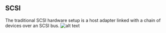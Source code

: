 ## SCSI
The traditional SCSI hardware setup is a host adapter linked with a chain of devices over an SCSI bus. 
![alt text](https://www.google.bg/url?sa=i&rct=j&q=&esrc=s&source=images&cd=&cad=rja&uact=8&ved=0ahUKEwiHlryHgKrXAhUJI-wKHWCVBwgQjRwIBw&url=%2Furl%3Fsa%3Di%26rct%3Dj%26q%3D%26esrc%3Ds%26source%3Dimages%26cd%3D%26cad%3Drja%26uact%3D8%26ved%3D0ahUKEwiHlryHgKrXAhUJI-wKHWCVBwgQjRwIBw%26url%3Dhttp%253A%252F%252Fwww.yourdictionary.com%252Fscsi-chain%26psig%3DAOvVaw0pmmSLkJ-FhKjL-GZGLZHx%26ust%3D1510059475382576&psig=AOvVaw0pmmSLkJ-FhKjL-GZGLZHx&ust=1510059475382576)








